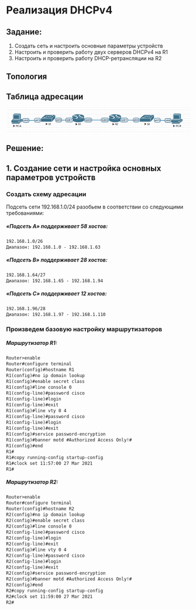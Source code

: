 # Реализация DHCPv4
## Задание: 
1. Создать сеть и настроить основные параметры устройств
2. Настроить и проверить работу двух серверов DHCPv4 на R1
3. Настроить и проверить работу DHCP-ретрансляции на R2
## Топология
## Таблица адресации
![](topology.png)
## Решение:



## 1. Создание сети и настройка основных параметров устройств
### Создать схему адресации
Подсеть сети 192.168.1.0/24 разобьем в соответствии со следующими требованиями:
##### «Подсеть A» поддерживает 58 хостов: 
```
192.168.1.0/26 
Диапазон: 192.168.1.0 - 192.168.1.63
```
##### «Подсеть B» поддерживает 28 хостов:
```
192.168.1.64/27  
Диапазон: 192.168.1.65 - 192.168.1.94
```
##### «Подсеть C» поддерживает 12 хостов:
```
192.168.1.96/28	
Диапазон: 192.168.1.97 - 192.168.1.110
```
### Произведем базовую настройку маршрутизаторов
##### Маршрутизатор R1:
```
Router>enable
Router#configure terminal
Router(config)#hostname R1
R1(config)#no ip domain lookup
R1(config)#enable secret class
R1(config)#line console 0
R1(config-line)#password cisco
R1(config-line)#login
R1(config-line)#exit
R1(config)#line vty 0 4
R1(config-line)#password cisco
R1(config-line)#login
R1(config-line)#exit
R1(config)#service password-encryption 
R1(config)#banner motd #Authorized Access Only!#
R1(config)#end
R1#                          
R1#copy running-config startup-config
R1#clock set 11:57:00 27 Mar 2021
R1#
```
##### Маршрутизатор R2:
```
Router>enable 
Router#configure terminal 
Router(config)#hostname R2
R2(config)#no ip domain lookup
R2(config)#enable secret class
R2(config)#line console 0
R2(config-line)#password cisco
R2(config-line)#login 
R2(config-line)#exit
R2(config)#line vty 0 4
R2(config-line)#password cisco
R2(config-line)#login
R2(config-line)#exit
R2(config)#service password-encryption 
R2(config)#banner motd #Authorized Access Only!#
R2(config)#end
R2#copy running-config startup-config
R2#clock set 11:59:00 27 Mar 2021
R2#
```





